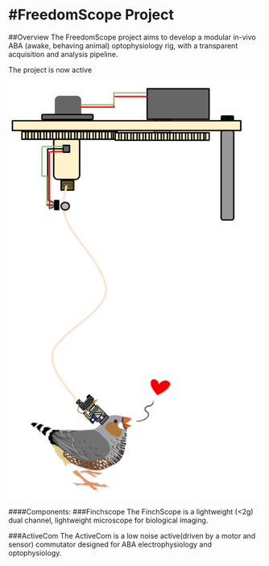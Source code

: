 #FreedomScope Project
============

##Overview
The FreedomScope project aims to develop a modular in-vivo ABA (awake, behaving animal) optophysiology rig, with a transparent acquisition and analysis pipeline.

The project is now active

![ScreenShot](ActiveCommutatorSchematic.png)



####Components:
###Finchscope
The FinchScope is a lightweight (<2g) dual channel, lightweight microscope for biological imaging.

###ActiveCom
The ActiveCom is a low noise active(driven by a motor and sensor) commutator designed for ABA electrophysiology and optophysiology.
